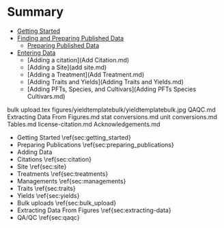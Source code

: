 # Summary

* [Getting Started](introduction.md)
* [Finding and Preparing Published Data](finding_data.md)
  * [Preparing Published Data](preparing_published_data.md)
* [Entering Data](Overview.md)
  * [Adding a citation](Add Citation.md)
  * [Adding a Site](add site.md)
  * [Adding a Treatment](Add Treatment.md)
  * [Adding Traits and Yields](Adding Traits and Yields.md)
  * [Adding PFTs, Species, and Cultivars](Adding PFTs Species Cultivars.md)

bulk upload.tex
figures/yieldtemplatebulk/yieldtemplatebulk.jpg
QAQC.md
Extracting Data From Figures.md
stat conversions.md
unit conversions.md
Tables.md
license-citation.md
Acknowledgements.md


* Getting Started \ref{sec:getting_started}
* Preparing Publications \ref{sec:preparing_publications}
* Adding Data
 * Citations \ref{sec:citation}
 * Site \ref{sec:site}
 * Treatments \ref{sec:treatments}
 * Managements \ref{sec:managements}
 * Traits \ref{sec:traits}
 * Yields \ref{sec:yields}
* Bulk uploads \ref{sec:bulk_upload}
* Extracting Data From Figures \ref{sec:extracting-data}
* QA/QC \ref{sec:qaqc}
